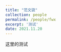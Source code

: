 ```yaml
---
title: "范文骁"
collection: people
permalink: /people/fwx
excerpt: '测试'
date: 2021.11.20
---
```

这里的测试

